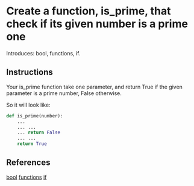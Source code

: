 # Create a function, is_prime, that check if its given number is a prime one

Introduces: bool, functions, if.

## Instructions

Your is_prime function take one parameter, and return True if the
given parameter is a prime number, False otherwise.

So it will look like:
```python
def is_prime(number):
    ...
    ... ...
    ... return False
    ... ...
    return True
```
## References
[bool](https://docs.python.org/3/library/stdtypes.html#boolean-operations-and-or-not)
[functions](https://docs.python.org/3/tutorial/controlflow.html#defining-functions)
[if](https://docs.python.org/3/tutorial/controlflow.html#if-statements)
